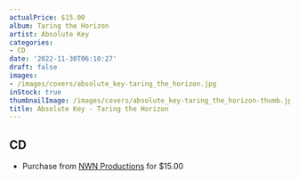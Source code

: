 ```yaml
---
actualPrice: $15.00
album: Taring the Horizon
artist: Absolute Key
categories:
- CD
date: '2022-11-30T06:10:27'
draft: false
images:
- /images/covers/absolute_key-taring_the_horizon.jpg
inStock: true
thumbnailImage: /images/covers/absolute_key-taring_the_horizon-thumb.jpg
title: Absolute Key - Taring the Horizon
---
```


## CD
* Purchase from [NWN Productions](http://shop.nwnprod.com/index.php?route=product/product&path=93&product_id=11759&sort=pd.name&order=ASC) for $15.00
